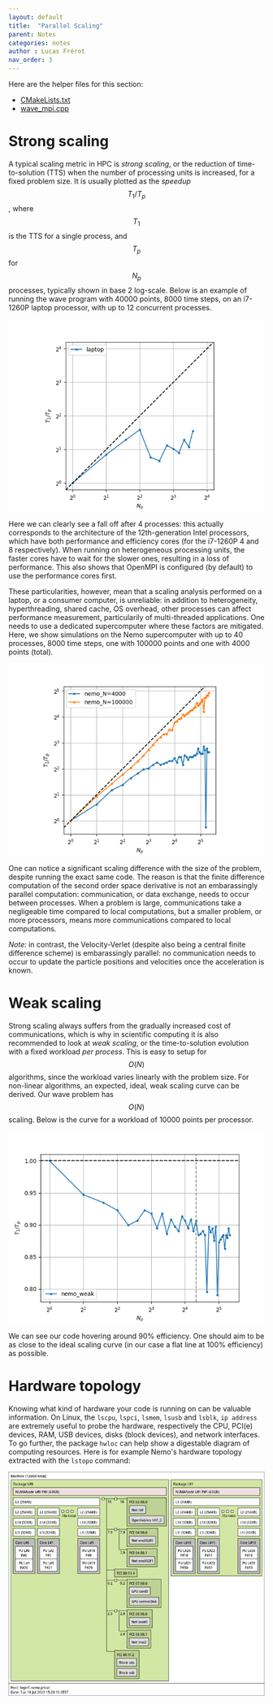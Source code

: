 ```yaml
---
layout: default
title:  "Parallel Scaling"
parent: Notes
categories: notes
author : Lucas Frérot
nav_order: 3
---
```


Here are the helper files for this section:

- [CMakeLists.txt](eigen/CMakeLists.txt)
- [wave_mpi.cpp](eigen/wave_mpi.cpp)

# Strong scaling

A typical scaling metric in HPC is *strong scaling*, or the reduction of
time-to-solution (TTS) when the number of processing units is increased, for a
fixed problem size. It is usually plotted as the *speedup* $$T_1 / T_p$$, where
$$ T_1 $$ is the TTS for a single process, and $$ T_p $$ for $$N_p$$ processes,
typically shown in base 2 log-scale. Below is an example of running the wave
program with 40000 points, 8000 time steps, on an i7-1260P laptop processor,
with up to 12 concurrent processes.

![Strong scaling on laptop processor](scaling/laptop_scaling.png)

Here we can clearly see a fall off after 4 processes: this actually corresponds
to the architecture of the 12th-generation Intel processors, which have both
performance and efficiency cores (for the i7-1260P 4 and 8 respectively). When
running on heterogeneous processing units, the faster cores have to wait for the
slower ones, resulting in a loss of performance. This also shows that OpenMPI is
configured (by default) to use the performance cores first.

These particularities, however, mean that a scaling analysis performed on a
laptop, or a consumer computer, is unreliable: in addition to heterogeneity,
hyperthreading, shared cache, OS overhead, other processes can affect
performance measurement, particularily of multi-threaded applications. One needs
to use a dedicated supercomputer where these factors are mitigated. Here, we
show simulations on the Nemo supercomputer with up to 40 processes, 8000 time
steps, one with 100000 points and one with 4000 points (total).

![Strong scaling on supercomputer](scaling/nemo_scaling.png)

One can notice a significant scaling difference with the size of the problem,
despite running the exact same code. The reason is that the finite difference
computation of the second order space derivative is not an embarassingly parallel
computation: communication, or data exchange, needs to occur between processes.
When a problem is large, communications take a negligeable time compared to
local computations, but a smaller problem, or more processors, means more
communications compared to local computations.

*Note:* in contrast, the Velocity-Verlet (despite also being a central finite
difference scheme) is embarassingly parallel: no communication needs to occur to
update the particle positions and velocities once the acceleration is known.

# Weak scaling

Strong scaling always suffers from the gradually increased cost of
communications, which is why in scientific computing it is also recommended to
look at *weak scaling*, or the time-to-solution evolution with a fixed workload
*per process*. This is easy to setup for $$O(N)$$ algorithms, since the workload
varies linearly with the problem size. For non-linear algorithms, an expected,
ideal, weak scaling curve can be derived. Our wave problem has $$O(N)$$ scaling.
Below is the curve for a workload of 10000 points per processor.

![Weak scaling on supercomputer](scaling/nemo_scaling_weak.png)

We can see our code hovering around 90% efficiency. One should aim to be as
close to the ideal scaling curve (in our case a flat line at 100% efficiency) as
possible.

# Hardware topology

Knowing what kind of hardware your code is running on can be valuable
information. On Linux, the `lscpu`, `lspci`, `lsmem`, `lsusb` and `lsblk`, `ip
address` are extremely useful to probe the hardware, respectively the CPU,
PCI(e) devices, RAM, USB devices, disks (block devices), and network interfaces.
To go further, the package `hwloc` can help show a digestable diagram of
computing resources. Here is for example Nemo's hardware topology extracted with
the `lstopo` command:

![Hardware topology on Nemo](scaling/nemo_topology.png)
